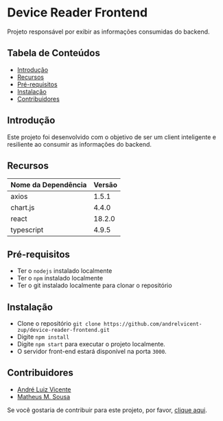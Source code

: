 # Device Reader Frontend

Projeto responsável por exibir as informações consumidas do backend.

## Tabela de Conteúdos

- [Introdução](#introdução)
- [Recursos](#recursos)
- [Pré-requisitos](#pré-requisitos)
- [Instalação](#instalação)
- [Contribuidores](#contribuidores)

## Introdução

Este projeto foi desenvolvido com o objetivo de ser um client inteligente e resiliente ao consumir as informações do backend.

## Recursos

| Nome da Dependência | Versão  |
| ------------------- | ------- | 
| axios       | 1.5.1   |
| chart.js       | 4.4.0   | 
| react       | 18.2.0   | 
| typescript       | 4.9.5   |

## Pré-requisitos

* Ter o `nodejs` instalado localmente
* Ter o `npm` instalado localmente
* Ter o git instalado localmente para clonar o repositório
  
## Instalação

* Clone o repositório `git clone https://github.com/andrelvicent-zup/device-reader-frontend.git`
* Digite `npm install`
* Digite `npm start` para executar o projeto localmente.
* O servidor front-end estará disponível na porta `3000`.

## Contribuidores

- [André Luiz Vicente](https://github.com/andrelvicent-zup)
- [Matheus M. Sousa](https://github.com/Matheus21sousa)

Se você gostaria de contribuir para este projeto, por favor, [clique aqui](https://docs.google.com/forms/d/e/1FAIpQLSfUGo8TagcyfmRdbWNL_YFgYgXnfqWSfaaCn--aW4Fs6lnhxA/viewform).

